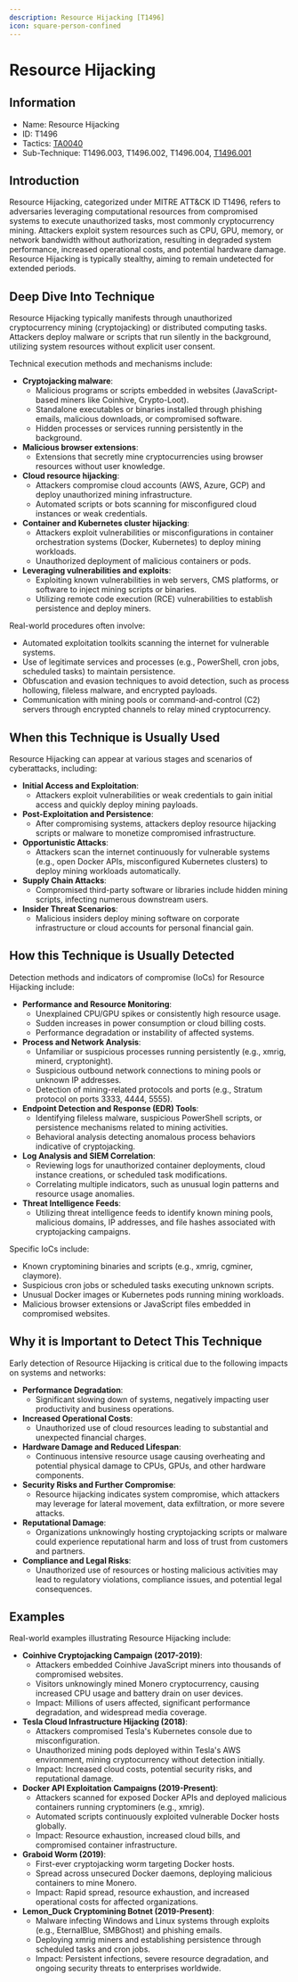 ```yaml
---
description: Resource Hijacking [T1496]
icon: square-person-confined
---
```


# Resource Hijacking

## Information

- Name: Resource Hijacking
- ID: T1496
- Tactics: [TA0040](../TA0040/TA0040.md)
- Sub-Technique: T1496.003, T1496.002, T1496.004, [T1496.001](T1496.001.md)

## Introduction

Resource Hijacking, categorized under MITRE ATT\&CK ID T1496, refers to adversaries leveraging computational resources from compromised systems to execute unauthorized tasks, most commonly cryptocurrency mining. Attackers exploit system resources such as CPU, GPU, memory, or network bandwidth without authorization, resulting in degraded system performance, increased operational costs, and potential hardware damage. Resource Hijacking is typically stealthy, aiming to remain undetected for extended periods.

## Deep Dive Into Technique

Resource Hijacking typically manifests through unauthorized cryptocurrency mining (cryptojacking) or distributed computing tasks. Attackers deploy malware or scripts that run silently in the background, utilizing system resources without explicit user consent.

Technical execution methods and mechanisms include:

- **Cryptojacking malware**:
  - Malicious programs or scripts embedded in websites (JavaScript-based miners like Coinhive, Crypto-Loot).
  - Standalone executables or binaries installed through phishing emails, malicious downloads, or compromised software.
  - Hidden processes or services running persistently in the background.
- **Malicious browser extensions**:
  - Extensions that secretly mine cryptocurrencies using browser resources without user knowledge.
- **Cloud resource hijacking**:
  - Attackers compromise cloud accounts (AWS, Azure, GCP) and deploy unauthorized mining infrastructure.
  - Automated scripts or bots scanning for misconfigured cloud instances or weak credentials.
- **Container and Kubernetes cluster hijacking**:
  - Attackers exploit vulnerabilities or misconfigurations in container orchestration systems (Docker, Kubernetes) to deploy mining workloads.
  - Unauthorized deployment of malicious containers or pods.
- **Leveraging vulnerabilities and exploits**:
  - Exploiting known vulnerabilities in web servers, CMS platforms, or software to inject mining scripts or binaries.
  - Utilizing remote code execution (RCE) vulnerabilities to establish persistence and deploy miners.

Real-world procedures often involve:

- Automated exploitation toolkits scanning the internet for vulnerable systems.
- Use of legitimate services and processes (e.g., PowerShell, cron jobs, scheduled tasks) to maintain persistence.
- Obfuscation and evasion techniques to avoid detection, such as process hollowing, fileless malware, and encrypted payloads.
- Communication with mining pools or command-and-control (C2) servers through encrypted channels to relay mined cryptocurrency.

## When this Technique is Usually Used

Resource Hijacking can appear at various stages and scenarios of cyberattacks, including:

- **Initial Access and Exploitation**:
  - Attackers exploit vulnerabilities or weak credentials to gain initial access and quickly deploy mining payloads.
- **Post-Exploitation and Persistence**:
  - After compromising systems, attackers deploy resource hijacking scripts or malware to monetize compromised infrastructure.
- **Opportunistic Attacks**:
  - Attackers scan the internet continuously for vulnerable systems (e.g., open Docker APIs, misconfigured Kubernetes clusters) to deploy mining workloads automatically.
- **Supply Chain Attacks**:
  - Compromised third-party software or libraries include hidden mining scripts, infecting numerous downstream users.
- **Insider Threat Scenarios**:
  - Malicious insiders deploy mining software on corporate infrastructure or cloud accounts for personal financial gain.

## How this Technique is Usually Detected

Detection methods and indicators of compromise (IoCs) for Resource Hijacking include:

- **Performance and Resource Monitoring**:
  - Unexplained CPU/GPU spikes or consistently high resource usage.
  - Sudden increases in power consumption or cloud billing costs.
  - Performance degradation or instability of affected systems.
- **Process and Network Analysis**:
  - Unfamiliar or suspicious processes running persistently (e.g., xmrig, minerd, cryptonight).
  - Suspicious outbound network connections to mining pools or unknown IP addresses.
  - Detection of mining-related protocols and ports (e.g., Stratum protocol on ports 3333, 4444, 5555).
- **Endpoint Detection and Response (EDR) Tools**:
  - Identifying fileless malware, suspicious PowerShell scripts, or persistence mechanisms related to mining activities.
  - Behavioral analysis detecting anomalous process behaviors indicative of cryptojacking.
- **Log Analysis and SIEM Correlation**:
  - Reviewing logs for unauthorized container deployments, cloud instance creations, or scheduled task modifications.
  - Correlating multiple indicators, such as unusual login patterns and resource usage anomalies.
- **Threat Intelligence Feeds**:
  - Utilizing threat intelligence feeds to identify known mining pools, malicious domains, IP addresses, and file hashes associated with cryptojacking campaigns.

Specific IoCs include:

- Known cryptomining binaries and scripts (e.g., xmrig, cgminer, claymore).
- Suspicious cron jobs or scheduled tasks executing unknown scripts.
- Unusual Docker images or Kubernetes pods running mining workloads.
- Malicious browser extensions or JavaScript files embedded in compromised websites.

## Why it is Important to Detect This Technique

Early detection of Resource Hijacking is critical due to the following impacts on systems and networks:

- **Performance Degradation**:
  - Significant slowing down of systems, negatively impacting user productivity and business operations.
- **Increased Operational Costs**:
  - Unauthorized use of cloud resources leading to substantial and unexpected financial charges.
- **Hardware Damage and Reduced Lifespan**:
  - Continuous intensive resource usage causing overheating and potential physical damage to CPUs, GPUs, and other hardware components.
- **Security Risks and Further Compromise**:
  - Resource hijacking indicates system compromise, which attackers may leverage for lateral movement, data exfiltration, or more severe attacks.
- **Reputational Damage**:
  - Organizations unknowingly hosting cryptojacking scripts or malware could experience reputational harm and loss of trust from customers and partners.
- **Compliance and Legal Risks**:
  - Unauthorized use of resources or hosting malicious activities may lead to regulatory violations, compliance issues, and potential legal consequences.

## Examples

Real-world examples illustrating Resource Hijacking include:

- **Coinhive Cryptojacking Campaign (2017-2019)**:
  - Attackers embedded Coinhive JavaScript miners into thousands of compromised websites.
  - Visitors unknowingly mined Monero cryptocurrency, causing increased CPU usage and battery drain on user devices.
  - Impact: Millions of users affected, significant performance degradation, and widespread media coverage.
- **Tesla Cloud Infrastructure Hijacking (2018)**:
  - Attackers compromised Tesla's Kubernetes console due to misconfiguration.
  - Unauthorized mining pods deployed within Tesla's AWS environment, mining cryptocurrency without detection initially.
  - Impact: Increased cloud costs, potential security risks, and reputational damage.
- **Docker API Exploitation Campaigns (2019-Present)**:
  - Attackers scanned for exposed Docker APIs and deployed malicious containers running cryptominers (e.g., xmrig).
  - Automated scripts continuously exploited vulnerable Docker hosts globally.
  - Impact: Resource exhaustion, increased cloud bills, and compromised container infrastructure.
- **Graboid Worm (2019)**:
  - First-ever cryptojacking worm targeting Docker hosts.
  - Spread across unsecured Docker daemons, deploying malicious containers to mine Monero.
  - Impact: Rapid spread, resource exhaustion, and increased operational costs for affected organizations.
- **Lemon_Duck Cryptomining Botnet (2019-Present)**:
  - Malware infecting Windows and Linux systems through exploits (e.g., EternalBlue, SMBGhost) and phishing emails.
  - Deploying xmrig miners and establishing persistence through scheduled tasks and cron jobs.
  - Impact: Persistent infections, severe resource degradation, and ongoing security threats to enterprises worldwide.
